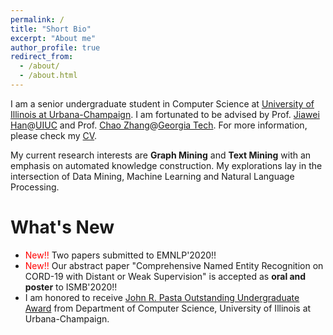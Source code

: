 ```yaml
---
permalink: /
title: "Short Bio"
excerpt: "About me"
author_profile: true
redirect_from: 
  - /about/
  - /about.html
---
```


I am a senior undergraduate student in Computer Science at [University of Illinois at Urbana-Champaign](https://illinois.edu/). I am fortunated to be advised by Prof. [Jiawei Han](http://hanj.cs.illinois.edu/)@[UIUC](https://illinois.edu/) and Prof. [Chao Zhang](http://chaozhang.org/)@[Georgia Tech](https://www.gatech.edu/). For more information, please check my [CV](/files/cv.pdf).

My current research interests are **Graph Mining** and **Text Mining** with an emphasis on automated knowledge construction. My explorations lay in the intersection of Data Mining, Machine Learning and Natural Language Processing. 

What's New
======
* <span style="color:red">New!!</span> Two papers submitted to EMNLP'2020!!
* <span style="color:red">New!!</span> Our abstract paper "Comprehensive Named Entity Recognition on CORD-19 with Distant or Weak Supervision" is accepted as **oral and poster** to ISMB'2020!!
* I am honored to receive [John R. Pasta Outstanding Undergraduate Award](https://cs.illinois.edu/about-us/awards/undergraduate-scholarships-awards/john-r-pasta-outstanding-undergraduate-award) from Department of Computer Science, University of Illinois at Urbana-Champaign.
